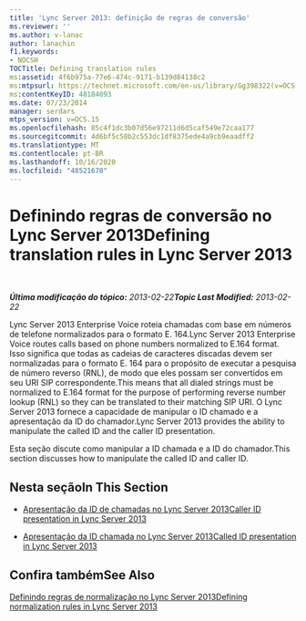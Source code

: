 ```yaml
---
title: 'Lync Server 2013: definição de regras de conversão'
ms.reviewer: ''
ms.author: v-lanac
author: lanachin
f1.keywords:
- NOCSH
TOCTitle: Defining translation rules
ms:assetid: 4f6b975a-77e6-474c-9171-b139d84138c2
ms:mtpsurl: https://technet.microsoft.com/en-us/library/Gg398322(v=OCS.15)
ms:contentKeyID: 48184093
ms.date: 07/23/2014
manager: serdars
mtps_version: v=OCS.15
ms.openlocfilehash: 85c4f1dc3b07d56e97211d6d5caf549e72caa177
ms.sourcegitcommit: 4d6bf5c58b2c553dc1df8375ede4a9cb9eaadff2
ms.translationtype: MT
ms.contentlocale: pt-BR
ms.lasthandoff: 10/16/2020
ms.locfileid: "48521678"
---
```

# <a name="defining-translation-rules-in-lync-server-2013"></a><span data-ttu-id="06be3-102">Definindo regras de conversão no Lync Server 2013</span><span class="sxs-lookup"><span data-stu-id="06be3-102">Defining translation rules in Lync Server 2013</span></span>

<div data-xmlns="http://www.w3.org/1999/xhtml">

<div class="topic" data-xmlns="http://www.w3.org/1999/xhtml" data-msxsl="urn:schemas-microsoft-com:xslt" data-cs="https://msdn.microsoft.com/">

<div data-asp="https://msdn2.microsoft.com/asp">



</div>

<div id="mainSection">

<div id="mainBody">

<span> </span>

<span data-ttu-id="06be3-103">_**Última modificação do tópico:** 2013-02-22_</span><span class="sxs-lookup"><span data-stu-id="06be3-103">_**Topic Last Modified:** 2013-02-22_</span></span>

<span data-ttu-id="06be3-104">Lync Server 2013 Enterprise Voice roteia chamadas com base em números de telefone normalizados para o formato E. 164.</span><span class="sxs-lookup"><span data-stu-id="06be3-104">Lync Server 2013 Enterprise Voice routes calls based on phone numbers normalized to E.164 format.</span></span> <span data-ttu-id="06be3-105">Isso significa que todas as cadeias de caracteres discadas devem ser normalizadas para o formato E. 164 para o propósito de executar a pesquisa de número reverso (RNL), de modo que eles possam ser convertidos em seu URI SIP correspondente.</span><span class="sxs-lookup"><span data-stu-id="06be3-105">This means that all dialed strings must be normalized to E.164 format for the purpose of performing reverse number lookup (RNL) so they can be translated to their matching SIP URI.</span></span> <span data-ttu-id="06be3-106">O Lync Server 2013 fornece a capacidade de manipular o ID chamado e a apresentação da ID do chamador.</span><span class="sxs-lookup"><span data-stu-id="06be3-106">Lync Server 2013 provides the ability to manipulate the called ID and the caller ID presentation.</span></span>

<span data-ttu-id="06be3-107">Esta seção discute como manipular a ID chamada e a ID do chamador.</span><span class="sxs-lookup"><span data-stu-id="06be3-107">This section discusses how to manipulate the called ID and caller ID.</span></span>

<div>

## <a name="in-this-section"></a><span data-ttu-id="06be3-108">Nesta seção</span><span class="sxs-lookup"><span data-stu-id="06be3-108">In This Section</span></span>

  - [<span data-ttu-id="06be3-109">Apresentação da ID de chamadas no Lync Server 2013</span><span class="sxs-lookup"><span data-stu-id="06be3-109">Caller ID presentation in Lync Server 2013</span></span>](lync-server-2013-caller-id-presentation.md)

  - [<span data-ttu-id="06be3-110">Apresentação da ID chamada no Lync Server 2013</span><span class="sxs-lookup"><span data-stu-id="06be3-110">Called ID presentation in Lync Server 2013</span></span>](lync-server-2013-called-id-presentation.md)

</div>

<div>

## <a name="see-also"></a><span data-ttu-id="06be3-111">Confira também</span><span class="sxs-lookup"><span data-stu-id="06be3-111">See Also</span></span>


[<span data-ttu-id="06be3-112">Definindo regras de normalização no Lync Server 2013</span><span class="sxs-lookup"><span data-stu-id="06be3-112">Defining normalization rules in Lync Server 2013</span></span>](lync-server-2013-defining-normalization-rules.md)  
  

</div>

</div>

<span> </span>

</div>

</div>

</div>

